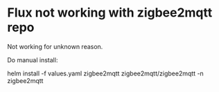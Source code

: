 # Flux not working with zigbee2mqtt repo

Not working for unknown reason.

Do manual install:

helm install -f values.yaml zigbee2mqtt zigbee2mqtt/zigbee2mqtt -n zigbee2mqtt